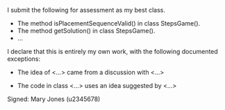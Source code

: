 I submit the following for assessment as my best class.

* The method isPlacementSequenceValid() in class StepsGame().
* The method getSolution() in class StepsGame().
* ...

I declare that this is entirely my own work, with the following documented exceptions:

* The idea of <...> came from a discussion with <...>

* The code in class <...> uses an idea suggested by <...>

Signed: Mary Jones (u2345678)
